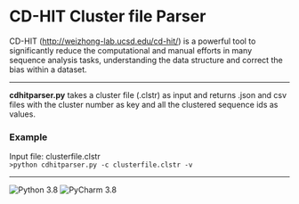  # CD-HIT Cluster file Parser
CD-HIT (http://weizhong-lab.ucsd.edu/cd-hit/) is a powerful tool to significantly reduce the computational and manual efforts in many sequence analysis tasks, understanding the data structure and correct the bias within a dataset.  
- - - -
**cdhitparser.py** takes a cluster file (.clstr) as input and returns .json and csv files with the cluster number as key and all the clustered sequence ids as values.

### Example
Input file: clusterfile.clstr  
`>python cdhitparser.py -c clusterfile.clstr -v`
- - - -
![Python 3.8](https://img.shields.io/badge/Python-3.8-brightgreen) ![PyCharm 3.8](https://img.shields.io/badge/PyCharm-2020.3.5-yellow)

